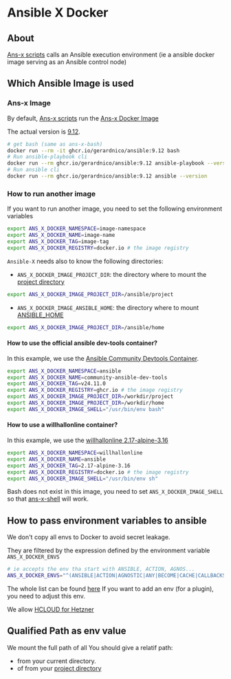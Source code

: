 # Ansible X Docker

## About

[Ans-x scripts](../README.md#ans-x-scripts) calls an Ansible execution environment 
(ie a ansible docker image serving as an Ansible control node)


## Which Ansible Image is used

### Ans-x Image

By default, [Ans-x scripts](../README.md#ans-x-scripts) run the [Ans-x Docker Image](https://github.com/gerardnico/ansible/pkgs/container/ansible)

The actual version is [9.12](https://pypi.org/project/ansible/9.12.0/).

```bash
# get bash (same as ans-x-bash)
docker run --rm -it ghcr.io/gerardnico/ansible:9.12 bash
# Run ansible-playbook cli
docker run --rm ghcr.io/gerardnico/ansible:9.12 ansible-playbook --version
# Run ansible cli
docker run --rm ghcr.io/gerardnico/ansible:9.12 ansible --version
```

### How to run another image

If you want to run another image, you need to set the following environment variables
```bash
export ANS_X_DOCKER_NAMESPACE=image-namespace
export ANS_X_DOCKER_NAME=image-name
export ANS_X_DOCKER_TAG=image-tag
export ANS_X_DOCKER_REGISTRY=docker.io # the image registry
```

`Ansible-X` needs also to know the following directories:
* `ANS_X_DOCKER_IMAGE_PROJECT_DIR`: the directory where to mount the [project directory](../README.md#how-to-define-a-project-location-so-that-the-commands-can-be-run-from-anywhere)
```bash
export ANS_X_DOCKER_IMAGE_PROJECT_DIR=/ansible/project 
```
* `ANS_X_DOCKER_IMAGE_ANSIBLE_HOME`: the directory where to mount [ANSIBLE_HOME](https://docs.ansible.com/ansible/latest/reference_appendices/config.html#ansible-home)
```bash
export ANS_X_DOCKER_IMAGE_PROJECT_DIR=/ansible/home
```

#### How to use the official ansible dev-tools container? 

In this example, we use the [Ansible Community Devtools Container](https://ansible.readthedocs.io/projects/dev-tools/container/).

```bash
export ANS_X_DOCKER_NAMESPACE=ansible
export ANS_X_DOCKER_NAME=community-ansible-dev-tools
export ANS_X_DOCKER_TAG=v24.11.0
export ANS_X_DOCKER_REGISTRY=ghcr.io # the image registry
export ANS_X_DOCKER_IMAGE_PROJECT_DIR=/workdir/project
export ANS_X_DOCKER_IMAGE_PROJECT_DIR=/workdir/home
export ANS_X_DOCKER_IMAGE_SHELL="/usr/bin/env bash"
```

#### How to use a willhallonline container?

In this example, we use the [willhallonline 2.17-alpine-3.16](https://github.com/willhallonline/docker-ansible)

```bash
export ANS_X_DOCKER_NAMESPACE=willhallonline
export ANS_X_DOCKER_NAME=ansible
export ANS_X_DOCKER_TAG=2.17-alpine-3.16
export ANS_X_DOCKER_REGISTRY=docker.io # the image registry
export ANS_X_DOCKER_IMAGE_SHELL="/usr/bin/env sh" 
```
Bash does not exist in this image, you need to set `ANS_X_DOCKER_IMAGE_SHELL` 
so that [ans-x-shell](bin-generated/ans-x-shell.md) will work. 


## How to pass environment variables to ansible 

We don't copy all envs to Docker to avoid secret leakage.

They are filtered by the expression defined by the environment variable `ANS_X_DOCKER_ENVS`
```bash
# ie accepts the env tha start with ANSIBLE, ACTION, AGNOS...
ANS_X_DOCKER_ENVS="^(ANSIBLE|ACTION|AGNOSTIC|ANY|BECOME|CACHE|CALLBACKS|COLLECTIONS|COLOR|CONNECTION|COVERAGE|DEFAULT|DEPRECATION|DEVEL|DIFF|DISPLAY|DOC|DUPLICATE|EDITOR|ENABLE|ERROR|FACTS_MODULES|GALAXY|HOST|INJECT|INTERPRETER|INVALID|INVENTORY|LOG|MAX_FILE_SIZE_FOR_DIFF|MODULE|HCLOUD|AZURE)"
```

The whole list can be found [here](https://docs.ansible.com/ansible/latest/reference_appendices/config.html)
If you want to add an env (for a plugin), you need to adjust this env. 

We allow [HCLOUD for Hetzner](https://docs.ansible.com/ansible/latest/collections/hetzner/hcloud/docsite/guides.html)

## Qualified Path as env value

We mount the full path of all 
You should give a relatif path:
* from your current directory.
* of from your [project directory](../README.md#how-to-define-a-project-location-so-that-the-commands-can-be-run-from-anywhere)


